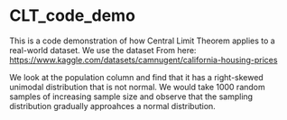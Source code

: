 # CLT_code_demo

This is a code demonstration of how Central Limit Theorem applies to a real-world dataset. We use the dataset From here:
https://www.kaggle.com/datasets/camnugent/california-housing-prices 

We look at the population column and find that it has a right-skewed unimodal distribution that is not normal. We would take 1000 random samples of increasing sample size and observe that the sampling distribution gradually approahces a normal distribution.
